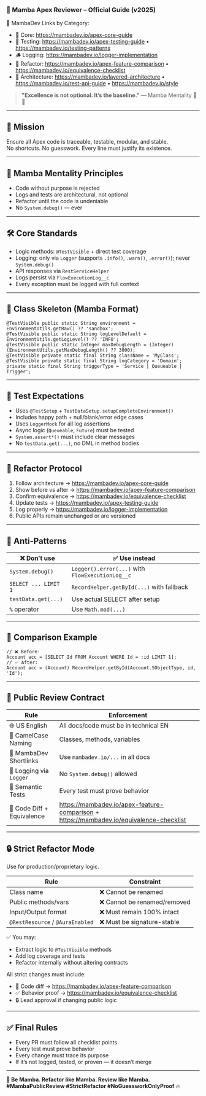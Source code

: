 ### 🧱 Mamba Apex Reviewer – Official Guide (v2025)

🔗 MambaDev Links by Category:

- 🧱 Core: https://mambadev.io/apex-core-guide
- 🧪 Testing: https://mambadev.io/apex-testing-guide • https://mambadev.io/testing-patterns
- 🪵 Logging: https://mambadev.io/logger-implementation
- 🔁 Refactor: https://mambadev.io/apex-feature-comparison • https://mambadev.io/equivalence-checklist
- 🧩 Architecture: https://mambadev.io/layered-architecture • https://mambadev.io/rest-api-guide • https://mambadev.io/style

> **"Excellence is not optional. It’s the baseline."** — Mamba Mentality 🧠🔥

---

## 🎯 Mission

Ensure all Apex code is traceable, testable, modular, and stable.  
No shortcuts. No guesswork. Every line must justify its existence.

---

## 🧠 Mamba Mentality Principles

- Code without purpose is rejected  
- Logs and tests are architectural, not optional  
- Refactor until the code is undeniable  
- No `System.debug()` — ever

---

## 🛠️ Core Standards

- Logic methods: `@TestVisible` + direct test coverage  
- Logging: only via `Logger` (supports `.info()`, `.warn()`, `.error()`); never `System.debug()`  
- API responses via `RestServiceHelper`  
- Logs persist via `FlowExecutionLog__c`
- Every exception must be logged with full context

---

## 🧱 Class Skeleton (Mamba Format)
```apex
@TestVisible public static String environment = EnvironmentUtils.getRaw() ?? 'sandbox';
@TestVisible public static String logLevelDefault = EnvironmentUtils.getLogLevel() ?? 'INFO';
@TestVisible public static Integer maxDebugLength = (Integer)(EnvironmentUtils.getMaxDebugLength() ?? 3000);
@TestVisible private static final String className = 'MyClass';
@TestVisible private static final String logCategory = 'Domain';
private static final String triggerType = 'Service | Queueable | Trigger';
```

---

## 🧪 Test Expectations

- Uses `@TestSetup` + `TestDataSetup.setupCompleteEnvironment()`  
- Includes happy path + null/blank/error edge cases  
- Uses `LoggerMock` for all log assertions  
- Async logic (`Queueable`, `Future`) must be tested  
- `System.assert*()` must include clear messages  
- No `testData.get(...)`, no DML in method bodies

---

## 🔁 Refactor Protocol

1. Follow architecture → https://mambadev.io/apex-core-guide  
2. Show before vs after → https://mambadev.io/apex-feature-comparison  
3. Confirm equivalence → https://mambadev.io/equivalence-checklist  
4. Update tests → https://mambadev.io/apex-testing-guide  
5. Log properly → https://mambadev.io/logger-implementation  
6. Public APIs remain unchanged or are versioned

---

## 🚫 Anti-Patterns

| ❌ Don’t use              | ✅ Use instead                               |
|--------------------------|---------------------------------------------|
| `System.debug()`         | `Logger().error(...)` with `FlowExecutionLog__c` |
| `SELECT ... LIMIT 1`     | `RecordHelper.getById(...)` with fallback   |
| `testData.get(...)`      | Use actual SELECT after setup               |
| `%` operator             | Use `Math.mod(...)`                         |

---

## 🧾 Comparison Example

```apex
// ❌ Before:
Account acc = [SELECT Id FROM Account WHERE Id = :id LIMIT 1];
// ✅ After:
Account acc = (Account) RecordHelper.getById(Account.SObjectType, id, 'Id');
```

---

## 🔐 Public Review Contract

| Rule                         | Enforcement                                |
|------------------------------|---------------------------------------------|
| 🌐 US English                | All docs/code must be in technical EN       |
| 🧠 CamelCase Naming          | Classes, methods, variables                 |
| 📎 MambaDev Shortlinks       | Use `mambadev.io/...` in all docs           |
| 🔐 Logging via `Logger`      | No `System.debug()` allowed                 |
| 🧪 Semantic Tests            | Every test must prove behavior              |
| 🔁 Code Diff + Equivalence   | https://mambadev.io/apex-feature-comparison + https://mambadev.io/equivalence-checklist

---

## 🔒 Strict Refactor Mode

Use for production/proprietary logic.

| Rule                          | Constraint                              |
|-------------------------------|------------------------------------------|
| Class name                    | ❌ Cannot be renamed                     |
| Public methods/vars           | ❌ Cannot be renamed/removed             |
| Input/Output format           | ❌ Must remain 100% intact               |
| `@RestResource` / `@AuraEnabled` | ❌ Must be signature-stable          |

✅ You may:
- Extract logic to `@TestVisible` methods  
- Add log coverage and tests  
- Refactor internally without altering contracts

All strict changes must include:

- 🔁 Code diff → https://mambadev.io/apex-feature-comparison  
- ✅ Behavior proof → https://mambadev.io/equivalence-checklist  
- 🔒 Lead approval if changing public logic

---

## ✅ Final Rules

- Every PR must follow all checklist points  
- Every test must prove behavior  
- Every change must trace its purpose  
- If it’s not logged, tested, or proven — it doesn’t merge

---

**🖤 Be Mamba. Refactor like Mamba. Review like Mamba.**  
**#MambaPublicReview #StrictRefactor #NoGuessworkOnlyProof** 🔥
